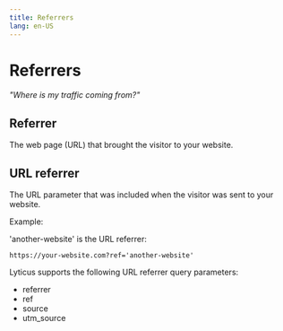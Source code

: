 ```yaml
---
title: Referrers
lang: en-US
---
```


# Referrers

_"Where is my traffic coming from?"_

## Referrer

The web page (URL) that brought the visitor to your website.

## URL referrer

The URL parameter that was included when the visitor was sent to your website.

Example:

'another-website' is the URL referrer:

```
https://your-website.com?ref='another-website'
```

Lyticus supports the following URL referrer query parameters:

- referrer
- ref
- source
- utm_source

